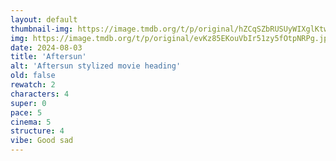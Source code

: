 ```yaml
---
layout: default
thumbnail-img: https://image.tmdb.org/t/p/original/hZCqSZbRUSUyWIXglKtwuoM0AiV.png
img: https://image.tmdb.org/t/p/original/evKz85EKouVbIr51zy5fOtpNRPg.jpg
date: 2024-08-03
title: 'Aftersun'
alt: 'Aftersun stylized movie heading'
old: false
rewatch: 2
characters: 4
super: 0
pace: 5
cinema: 5
structure: 4
vibe: Good sad
---
```

